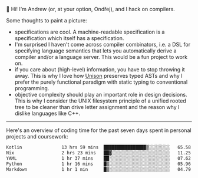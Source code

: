 :wave: Hi! I'm Andrew (or, at your option, Ondřej), and I hack on compilers. 

Some thoughts to paint a picture:
- specifications are cool. A machine-readable specification is a specification which itself has a specification.
- I'm surprised I haven't come across compiler combinators, i.e. a DSL for specifying language semantics that lets you automatically derive a compiler and/or a language server. This would be a fun project to work on.
- if you care about (high-level) information, you have to stop throwing it away. This is why I love how [Unison](https://github.com/unisonweb/unison) preserves typed ASTs and why I prefer the purely functional paradigm with static typing to conventional programming.
- objective complexity should play an important role in design decisions. This is why I consider the UNIX filesystem principle of a unified rooted tree to be cleaner than drive letter assignment and the reason why I dislike languages like C++.

---

Here's an overview of coding time for the past seven days spent in personal projects and coursework:
<!--START_SECTION:waka-->

```txt
Kotlin               13 hrs 59 mins  ████████████████▒░░░░░░░░   65.58 %
Nix                  2 hrs 23 mins   ██▓░░░░░░░░░░░░░░░░░░░░░░   11.25 %
YAML                 1 hr 37 mins    ██░░░░░░░░░░░░░░░░░░░░░░░   07.62 %
Python               1 hr 16 mins    █▒░░░░░░░░░░░░░░░░░░░░░░░   05.96 %
Markdown             1 hr 1 min      █▒░░░░░░░░░░░░░░░░░░░░░░░   04.79 %
```

<!--END_SECTION:waka-->

<!--
**viluon/viluon** is a ✨ _special_ ✨ repository because its `README.md` (this file) appears on your GitHub profile.

Here are some ideas to get you started:

- 🔭 I’m currently working on ...
- 🌱 I’m currently learning ...
- 👯 I’m looking to collaborate on ...
- 🤔 I’m looking for help with ...
- 💬 Ask me about ...
- 📫 How to reach me: ...
- 😄 Pronouns: ...
- ⚡ Fun fact: ...
-->
